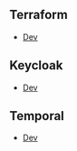## Terraform
- [Dev](https://app.terraform.io/app/toel-dev/workspaces)

## Keycloak
- [Dev](https://dev.keycloak.toel.app/auth/)

## Temporal
- [Dev](https://dev.temporal.toel.app/)
